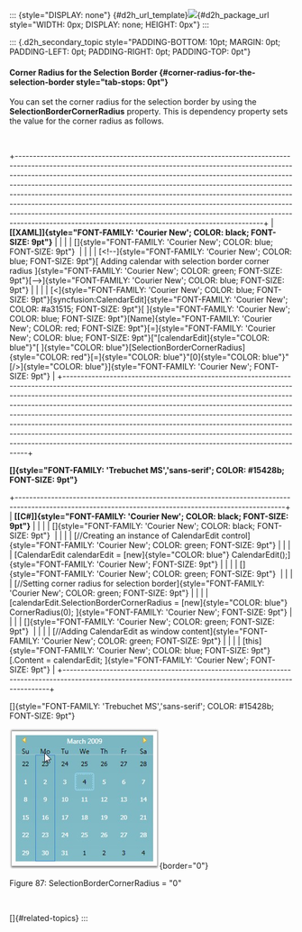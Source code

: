 ::: {style="DISPLAY: none"}
[](ms-xhelp:///?Id=d2h_url_template){#d2h_url_template}![](!package_url!){#d2h_package_url style="WIDTH: 0px; DISPLAY: none; HEIGHT: 0px"}
:::

::: {.d2h_secondary_topic style="PADDING-BOTTOM: 10pt; MARGIN: 0pt; PADDING-LEFT: 0pt; PADDING-RIGHT: 0pt; PADDING-TOP: 0pt"}
#### Corner Radius for the Selection Border {#corner-radius-for-the-selection-border style="tab-stops: 0pt"}

You can set the corner radius for the selection border by using the **SelectionBorderCornerRadius** property. This is dependency property sets the value for the corner radius as follows.

 

+--------------------------------------------------------------------------------------------------------------------------------------------------------------------------------------------------------------------------------------------------------------------------------------------------------------------------------------------------------------------------------------------------------------------------------------------------------------------------------------------------------------------------------------------------------------------------------------------------------------------------------------+
| **[\[XAML\]]{style="FONT-FAMILY: 'Courier New'; COLOR: black; FONT-SIZE: 9pt"}**                                                                                                                                                                                                                                                                                                                                                                                                                                                                                                                                                     |
|                                                                                                                                                                                                                                                                                                                                                                                                                                                                                                                                                                                                                                      |
| []{style="FONT-FAMILY: 'Courier New'; COLOR: blue; FONT-SIZE: 9pt"}                                                                                                                                                                                                                                                                                                                                                                                                                                                                                                                                                                  |
|                                                                                                                                                                                                                                                                                                                                                                                                                                                                                                                                                                                                                                      |
| [\<!\--]{style="FONT-FAMILY: 'Courier New'; COLOR: blue; FONT-SIZE: 9pt"}[ Adding calendar with selection border corner radius ]{style="FONT-FAMILY: 'Courier New'; COLOR: green; FONT-SIZE: 9pt"}[\--\>]{style="FONT-FAMILY: 'Courier New'; COLOR: blue; FONT-SIZE: 9pt"}                                                                                                                                                                                                                                                                                                                                                           |
|                                                                                                                                                                                                                                                                                                                                                                                                                                                                                                                                                                                                                                      |
| [\<]{style="FONT-FAMILY: 'Courier New'; COLOR: blue; FONT-SIZE: 9pt"}[syncfusion:CalendarEdit]{style="FONT-FAMILY: 'Courier New'; COLOR: #a31515; FONT-SIZE: 9pt"}[ ]{style="FONT-FAMILY: 'Courier New'; COLOR: blue; FONT-SIZE: 9pt"}[Name]{style="FONT-FAMILY: 'Courier New'; COLOR: red; FONT-SIZE: 9pt"}[=]{style="FONT-FAMILY: 'Courier New'; COLOR: blue; FONT-SIZE: 9pt"}[\"[calendarEdit]{style="COLOR: blue"}\"[ ]{style="COLOR: blue"}[SelectionBorderCornerRadius]{style="COLOR: red"}[=]{style="COLOR: blue"}\"[0]{style="COLOR: blue"}\"[/\>]{style="COLOR: blue"}]{style="FONT-FAMILY: 'Courier New'; FONT-SIZE: 9pt"} |
+--------------------------------------------------------------------------------------------------------------------------------------------------------------------------------------------------------------------------------------------------------------------------------------------------------------------------------------------------------------------------------------------------------------------------------------------------------------------------------------------------------------------------------------------------------------------------------------------------------------------------------------+

**[]{style="FONT-FAMILY: 'Trebuchet MS','sans-serif'; COLOR: #15428b; FONT-SIZE: 9pt"}** 

+--------------------------------------------------------------------------------------------------------------------------------------------------------+
| **[\[C#\]]{style="FONT-FAMILY: 'Courier New'; COLOR: black; FONT-SIZE: 9pt"}**                                                                         |
|                                                                                                                                                        |
| []{style="FONT-FAMILY: 'Courier New'; COLOR: black; FONT-SIZE: 9pt"}                                                                                   |
|                                                                                                                                                        |
| [//Creating an instance of CalendarEdit control]{style="FONT-FAMILY: 'Courier New'; COLOR: green; FONT-SIZE: 9pt"}                                     |
|                                                                                                                                                        |
| [CalendarEdit calendarEdit = [new]{style="COLOR: blue"} CalendarEdit();]{style="FONT-FAMILY: 'Courier New'; FONT-SIZE: 9pt"}                           |
|                                                                                                                                                        |
| []{style="FONT-FAMILY: 'Courier New'; COLOR: green; FONT-SIZE: 9pt"}                                                                                   |
|                                                                                                                                                        |
| [//Setting corner radius for selection border]{style="FONT-FAMILY: 'Courier New'; COLOR: green; FONT-SIZE: 9pt"}                                       |
|                                                                                                                                                        |
| [calendarEdit.SelectionBorderCornerRadius = [new]{style="COLOR: blue"} CornerRadius(0); ]{style="FONT-FAMILY: 'Courier New'; FONT-SIZE: 9pt"}          |
|                                                                                                                                                        |
| []{style="FONT-FAMILY: 'Courier New'; COLOR: green; FONT-SIZE: 9pt"}                                                                                   |
|                                                                                                                                                        |
| [//Adding CalendarEdit as window content]{style="FONT-FAMILY: 'Courier New'; COLOR: green; FONT-SIZE: 9pt"}                                            |
|                                                                                                                                                        |
| [this]{style="FONT-FAMILY: 'Courier New'; COLOR: blue; FONT-SIZE: 9pt"}[.Content = calendarEdit; ]{style="FONT-FAMILY: 'Courier New'; FONT-SIZE: 9pt"} |
+--------------------------------------------------------------------------------------------------------------------------------------------------------+

[]{style="FONT-FAMILY: 'Trebuchet MS','sans-serif'; COLOR: #15428b; FONT-SIZE: 9pt"} 

![](ImagesExt/image30_91.jpg){border="0"}

Figure 87: SelectionBorderCornerRadius = \"0\"

 

[]{#related-topics}
:::
